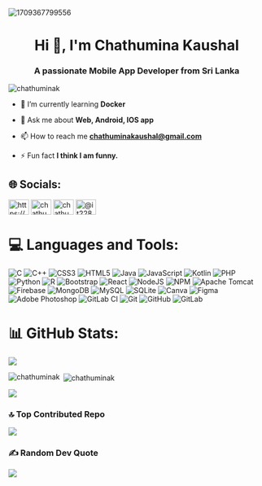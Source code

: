 ![1709367799556](https://github.com/ChathuminaK/ChathuminaK/assets/161899336/5acf66a0-987d-448a-a003-8894cea961eb)

<h1 align="center">Hi 👋, I'm Chathumina Kaushal</h1>
<h3 align="center">A passionate Mobile App Developer from Sri Lanka</h3>


<p align="left"> <img src="https://komarev.com/ghpvc/?username=chathuminak&label=Profile%20views&color=0e75b6&style=flat" alt="chathuminak" /> </p>



- 🌱 I’m currently learning **Docker**

- 💬 Ask me about **Web, Android, IOS app**

- 📫 How to reach me **chathuminakaushal@gmail.com**

- ⚡ Fun fact **I think I am funny.**

## 🌐 Socials:
<p align="left">
<a href="https://www.linkedin.com/in/chathuminakaushal" target="blank"><img align="center" src="https://raw.githubusercontent.com/rahuldkjain/github-profile-readme-generator/master/src/images/icons/Social/linked-in-alt.svg" alt="https://www.linkedin.com/in/chathumina-kaushal-8312a2289?lipi=urn%3ali%3apage%3ad_flagship3_profile_view_base_contact_details%3bfzwuwnp0q6efv0c7q2nxcq%3d%3d" height="30" width="40" /></a>
<a href="https://fb.com/chathumina kaushal" target="blank"><img align="center" src="https://raw.githubusercontent.com/rahuldkjain/github-profile-readme-generator/master/src/images/icons/Social/facebook.svg" alt="chathumina kaushal" height="30" width="40" /></a>
<a href="https://instagram.com/chathumina kaushal" target="blank"><img align="center" src="https://raw.githubusercontent.com/rahuldkjain/github-profile-readme-generator/master/src/images/icons/Social/instagram.svg" alt="chathumina kaushal" height="30" width="40" /></a>
<a href="https://www.hackerrank.com/profile/chathuminakaush1" target="blank"><img align="center" src="https://raw.githubusercontent.com/rahuldkjain/github-profile-readme-generator/master/src/images/icons/Social/hackerrank.svg" alt="@it22893802" height="30" width="40" /></a>
</p>

# 💻 Languages and Tools:
![C](https://img.shields.io/badge/c-%2300599C.svg?style=for-the-badge&logo=c&logoColor=white) ![C++](https://img.shields.io/badge/c++-%2300599C.svg?style=for-the-badge&logo=c%2B%2B&logoColor=white) ![CSS3](https://img.shields.io/badge/css3-%231572B6.svg?style=for-the-badge&logo=css3&logoColor=white) ![HTML5](https://img.shields.io/badge/html5-%23E34F26.svg?style=for-the-badge&logo=html5&logoColor=white) ![Java](https://img.shields.io/badge/java-%23ED8B00.svg?style=for-the-badge&logo=openjdk&logoColor=white) ![JavaScript](https://img.shields.io/badge/javascript-%23323330.svg?style=for-the-badge&logo=javascript&logoColor=%23F7DF1E) ![Kotlin](https://img.shields.io/badge/kotlin-%237F52FF.svg?style=for-the-badge&logo=kotlin&logoColor=white) ![PHP](https://img.shields.io/badge/php-%23777BB4.svg?style=for-the-badge&logo=php&logoColor=white) ![Python](https://img.shields.io/badge/python-3670A0?style=for-the-badge&logo=python&logoColor=ffdd54) ![R](https://img.shields.io/badge/r-%23276DC3.svg?style=for-the-badge&logo=r&logoColor=white) ![Bootstrap](https://img.shields.io/badge/bootstrap-%238511FA.svg?style=for-the-badge&logo=bootstrap&logoColor=white) ![React](https://img.shields.io/badge/react-%2320232a.svg?style=for-the-badge&logo=react&logoColor=%2361DAFB) ![NodeJS](https://img.shields.io/badge/node.js-6DA55F?style=for-the-badge&logo=node.js&logoColor=white) ![NPM](https://img.shields.io/badge/NPM-%23CB3837.svg?style=for-the-badge&logo=npm&logoColor=white) ![Apache Tomcat](https://img.shields.io/badge/apache%20tomcat-%23F8DC75.svg?style=for-the-badge&logo=apache-tomcat&logoColor=black) ![Firebase](https://img.shields.io/badge/firebase-a08021?style=for-the-badge&logo=firebase&logoColor=ffcd34) ![MongoDB](https://img.shields.io/badge/MongoDB-%234ea94b.svg?style=for-the-badge&logo=mongodb&logoColor=white) ![MySQL](https://img.shields.io/badge/mysql-4479A1.svg?style=for-the-badge&logo=mysql&logoColor=white) ![SQLite](https://img.shields.io/badge/sqlite-%2307405e.svg?style=for-the-badge&logo=sqlite&logoColor=white) ![Canva](https://img.shields.io/badge/Canva-%2300C4CC.svg?style=for-the-badge&logo=Canva&logoColor=white) ![Figma](https://img.shields.io/badge/figma-%23F24E1E.svg?style=for-the-badge&logo=figma&logoColor=white) ![Adobe Photoshop](https://img.shields.io/badge/adobe%20photoshop-%2331A8FF.svg?style=for-the-badge&logo=adobe%20photoshop&logoColor=white) ![GitLab CI](https://img.shields.io/badge/gitlab%20CI-%23181717.svg?style=for-the-badge&logo=gitlab&logoColor=white) ![Git](https://img.shields.io/badge/git-%23F05033.svg?style=for-the-badge&logo=git&logoColor=white) ![GitHub](https://img.shields.io/badge/github-%23121011.svg?style=for-the-badge&logo=github&logoColor=white) ![GitLab](https://img.shields.io/badge/gitlab-%23181717.svg?style=for-the-badge&logo=gitlab&logoColor=white)

# 📊 GitHub Stats:
![](https://github-readme-streak-stats.herokuapp.com/?user=ChathuminaK&theme=dark&hide_border=false)<br/>
<p><img align="left" src="https://github-readme-stats.vercel.app/api/top-langs/?username=ChathuminaK&theme=dark&hide_border=false&include_all_commits=false&count_private=false&layout=compact" alt="chathuminak" /></p>
<p>&nbsp;<img align="center" src="https://github-readme-stats.vercel.app/api?username=ChathuminaK&theme=dark&hide_border=false&include_all_commits=false&count_private=false" alt="chathuminak" /></p>
<p align="left"> <a href="https://github-profile-trophy.vercel.app/?username=ChathuminaK&theme=dark&no-frame=false&no-bg=true&margin-w=4"><img src="https://github-profile-trophy.vercel.app/?username=ChathuminaK&theme=dark&no-frame=false&no-bg=true&margin-w=4" /></a> </p>

### 🔝 Top Contributed Repo
![](https://github-contributor-stats.vercel.app/api?username=ChathuminaK&limit=5&theme=dark&combine_all_yearly_contributions=true)

### ✍️ Random Dev Quote
![](https://quotes-github-readme.vercel.app/api?type=horizontal&theme=radical)
